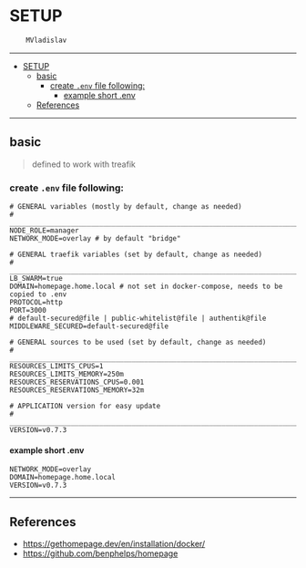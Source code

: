 # SETUP

```sh
    MVladislav
```

---

- [SETUP](#setup)
  - [basic](#basic)
    - [create `.env` file following:](#create-env-file-following)
      - [example short .env](#example-short-env)
  - [References](#references)

---

## basic

> defined to work with treafik

### create `.env` file following:

```env
# GENERAL variables (mostly by default, change as needed)
# ______________________________________________________________________________
NODE_ROLE=manager
NETWORK_MODE=overlay # by default "bridge"

# GENERAL traefik variables (set by default, change as needed)
# ______________________________________________________________________________
LB_SWARM=true
DOMAIN=homepage.home.local # not set in docker-compose, needs to be copied to .env
PROTOCOL=http
PORT=3000
# default-secured@file | public-whitelist@file | authentik@file
MIDDLEWARE_SECURED=default-secured@file

# GENERAL sources to be used (set by default, change as needed)
# ______________________________________________________________________________
RESOURCES_LIMITS_CPUS=1
RESOURCES_LIMITS_MEMORY=250m
RESOURCES_RESERVATIONS_CPUS=0.001
RESOURCES_RESERVATIONS_MEMORY=32m

# APPLICATION version for easy update
# ______________________________________________________________________________
VERSION=v0.7.3
```

#### example short .env

```env
NETWORK_MODE=overlay
DOMAIN=homepage.home.local
VERSION=v0.7.3
```

---

## References

- <https://gethomepage.dev/en/installation/docker/>
- <https://github.com/benphelps/homepage>
